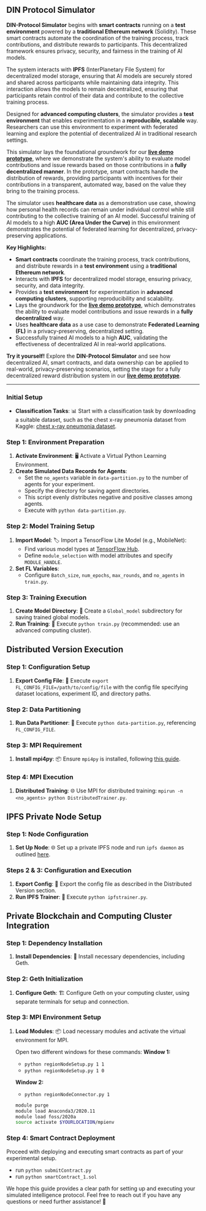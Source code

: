 ## DIN Protocol Simulator

**DIN-Protocol Simulator** begins with **smart contracts** running on a **test environment** powered by a **traditional Ethereum network** (Solidity). These smart contracts automate the coordination of the training process, track contributions, and distribute rewards to participants. This decentralized framework ensures privacy, security, and fairness in the training of AI models.

The system interacts with **IPFS** (InterPlanetary File System) for decentralized model storage, ensuring that AI models are securely stored and shared across participants while maintaining data integrity. This interaction allows the models to remain decentralized, ensuring that participants retain control of their data and contribute to the collective training process.

Designed for **advanced computing clusters**, the simulator provides a **test environment** that enables experimentation in a **reproducible, scalable** way. Researchers can use this environment to experiment with federated learning and explore the potential of decentralized AI in traditional research settings.

This simulator lays the foundational groundwork for our **[live demo prototype](https://github.com/Doctelligence/DIN-Prototype)**, where we demonstrate the system's ability to evaluate model contributions and issue rewards based on those contributions in a **fully decentralized manner**. In the prototype, smart contracts handle the distribution of rewards, providing participants with incentives for their contributions in a transparent, automated way, based on the value they bring to the training process.

The simulator uses **healthcare data** as a demonstration use case, showing how personal health records can remain under individual control while still contributing to the collective training of an AI model. Successful training of AI models to a high **AUC (Area Under the Curve)** in this environment demonstrates the potential of federated learning for decentralized, privacy-preserving applications.

**Key Highlights:**
- **Smart contracts** coordinate the training process, track contributions, and distribute rewards in a **test environment** using a **traditional Ethereum network**.
- Interacts with **IPFS** for decentralized model storage, ensuring privacy, security, and data integrity.
- Provides a **test environment** for experimentation in **advanced computing clusters**, supporting reproducibility and scalability.
- Lays the groundwork for the **[live demo prototype](https://github.com/Doctelligence/DIN-Prototype)**, which demonstrates the ability to evaluate model contributions and issue rewards in a **fully decentralized** way.
- Uses **healthcare data** as a use case to demonstrate **Federated Learning (FL)** in a privacy-preserving, decentralized setting.
- Successfully trained AI models to a high **AUC**, validating the effectiveness of decentralized AI in real-world applications.

**Try it yourself!** Explore the **DIN-Protocol Simulator** and see how decentralized AI, smart contracts, and data ownership can be applied to real-world, privacy-preserving scenarios, setting the stage for a fully decentralized reward distribution system in our **[live demo prototype](https://github.com/Doctelligence/DIN-Prototype)**.

------------------------------------------

### Initial Setup

- **Classification Tasks**: 📊 Start with a classification task by downloading a suitable dataset, such as the chest x-ray pneumonia dataset from Kaggle: [chest x-ray pneumonia dataset](https://www.kaggle.com/paultimothymooney/chest-xray-pneumonia).

### Step 1: Environment Preparation

1. **Activate Environment**: 🖥️ Activate a Virtual Python Learning Environment.
2. **Create Simulated Data Records for Agents**:
   - Set the `no_agents` variable in `data-partition.py` to the number of agents for your experiment.
   - Specify the directory for saving agent directories.
   - This script evenly distributes negative and positive classes among agents.
   - Execute with `python data-partition.py`.

### Step 2: Model Training Setup

1. **Import Model**: 🏷️ Import a TensorFlow Lite Model (e.g., MobileNet):
   - Find various model types at [TensorFlow Hub](https://tfhub.dev/).
   - Define `module_selection` with model attributes and specify `MODULE_HANDLE`.
2. **Set FL Variables**:
   - Configure `Batch_size`, `num_epochs`, `max_rounds`, and `no_agents` in `train.py`.

### Step 3: Training Execution

1. **Create Model Directory**: 📁 Create a `Global_model` subdirectory for saving trained global models.
2. **Run Training**: 🚀 Execute `python train.py` (recommended: use an advanced computing cluster).

## Distributed Version Execution

### Step 1: Configuration Setup

1. **Export Config File**: 📜 Execute `export FL_CONFIG_FILE=/path/to/config/file` with the config file specifying dataset locations, experiment ID, and directory paths.

### Step 2: Data Partitioning

1. **Run Data Partitioner**: 🔄 Execute `python data-partition.py`, referencing `FL_CONFIG_FILE`.

### Step 3: MPI Requirement

1. **Install mpi4py**: 📦 Ensure `mpi4py` is installed, following [this guide](https://www.arc.ox.ac.uk/using-python-mpi-arc).

### Step 4: MPI Execution

1. **Distributed Training**: 🌐 Use MPI for distributed training: `mpirun -n <no_agents> python DistributedTrainer.py`.

## IPFS Private Node Setup

### Step 1: Node Configuration

1. **Set Up Node**: 🌐 Set up a private IPFS node and run `ipfs daemon` as outlined [here](https://labs.eleks.com/2019/03/ipfs-network-data-replication.html).

### Steps 2 & 3: Configuration and Execution

1. **Export Config**: 📁 Export the config file as described in the Distributed Version section.
2. **Run IPFS Trainer**: 🚀 Execute `python ipfstrainer.py`.

## Private Blockchain and Computing Cluster Integration

### Step 1: Dependency Installation

1. **Install Dependencies**: 🔧 Install necessary dependencies, including Geth.

### Step 2: Geth Initialization

1. **Configure Geth**: 🏗️ Configure Geth on your computing cluster, using separate terminals for setup and connection.

### Step 3: MPI Environment Setup

1. **Load Modules**: 📦 Load necessary modules and activate the virtual environment for MPI.

   Open two different windows for these commands:
   **Window 1:**
   - `python regionNodeSetup.py 1 1`
   - `python regionNodeSetup.py 1 0`

   **Window 2:**
   - `python regionNodeConnector.py 1`

   ```bash
   module purge
   module load Anaconda3/2020.11
   module load foss/2020a
   source activate $YOURLOCATION/mpienv

### Step 4: Smart Contract Deployment
Proceed with deploying and executing smart contracts as part of your experimental setup.
* run `python submitContract.py`
* run `python smartContract_1.sol`

We hope this guide provides a clear path for setting up and executing your simulated intelligence protocol. Feel free to reach out if you have any questions or need further assistance! 🌟


